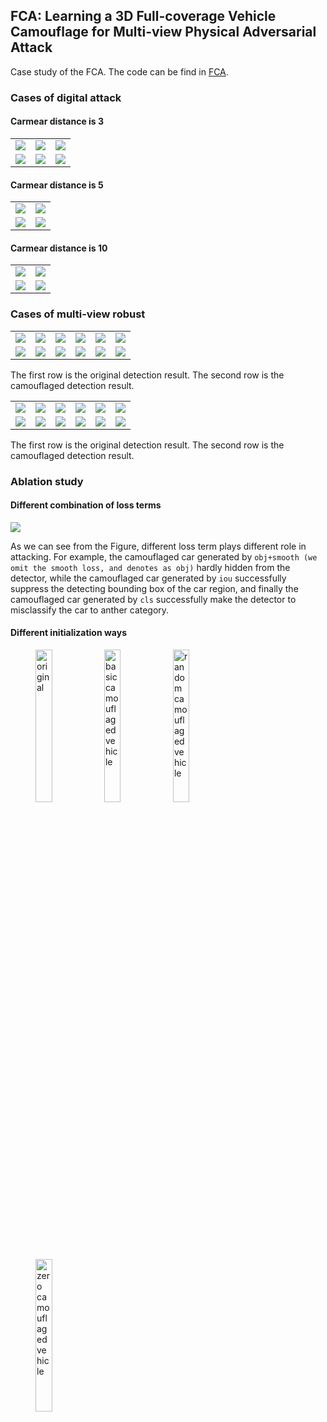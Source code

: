 ## FCA: Learning a 3D Full-coverage Vehicle Camouflage for Multi-view Physical Adversarial Attack

Case study of the FCA. The code can be find in [FCA](https://github.com/winterwindwang/Full-coverage-camouflage-adversarial-attack.git).

### Cases of digital attack

#### Carmear distance is 3

<table>
  <tr>
    <td><center> <img src = 'https://github.com/winterwindwang/Full-coverage-camouflage-adversarial-attack/blob/gh-pages/assets/distance_3_elevation_0_ori_pred.gif?raw=true'/></center></td>
        <td><center> <img src = 'https://github.com/winterwindwang/Full-coverage-camouflage-adversarial-attack/blob/gh-pages/assets/distance_3_elevation_30_ori_pred.gif?raw=true'/></center></td>
    <td><center> <img src = 'https://github.com/winterwindwang/Full-coverage-camouflage-adversarial-attack/blob/gh-pages/assets/distance_3_elevation_50_ori_pred.gif?raw=true'/></center></td>
  </tr>
    <tr>
    <td><center><img src = 'https://github.com/winterwindwang/Full-coverage-camouflage-adversarial-attack/blob/gh-pages/assets/distance_3_elevation_0_adv_pred.gif?raw=true'/></center></td>
    <td><center><img src = 'https://github.com/winterwindwang/Full-coverage-camouflage-adversarial-attack/blob/gh-pages/assets/distance_3_elevation_30_adv_pred.gif?raw=true'/></center></td>    
    <td><center><img src = 'https://github.com/winterwindwang/Full-coverage-camouflage-adversarial-attack/blob/gh-pages/assets/distance_3_elevation_50_adv_pred.gif?raw=true'/></center></td>
  </tr>
</table>


#### Carmear distance is 5  
<table>
   <tr>
    <td><center> <img src = 'https://github.com/winterwindwang/Full-coverage-camouflage-adversarial-attack/blob/gh-pages/assets/distance_5_elevation_20_ori_pred.gif?raw=true'/></center></td>
         <td><center> <img src = 'https://github.com/winterwindwang/Full-coverage-camouflage-adversarial-attack/blob/gh-pages/assets/distance_5_elevation_50_ori_pred.gif?raw=true'/></center></td>
  </tr>
    <tr>
    <td><center><img src = 'https://github.com/winterwindwang/Full-coverage-camouflage-adversarial-attack/blob/gh-pages/assets/distance_5_elevation_20_adv_pred.gif?raw=true'/></center></td>
    <td><center><img src = 'https://github.com/winterwindwang/Full-coverage-camouflage-adversarial-attack/blob/gh-pages/assets/distance_5_elevation_50_adv_pred.gif?raw=true'/></center></td>
  </tr>
</table>


#### Carmear distance is 10
<table>
    <tr>
    <td><center> <img src = 'https://github.com/winterwindwang/Full-coverage-camouflage-adversarial-attack/blob/gh-pages/assets/distance_10_elevation_30_ori_pred.gif?raw=true'/></center></td>
    <td><center> <img src = 'https://github.com/winterwindwang/Full-coverage-camouflage-adversarial-attack/blob/gh-pages/assets/distance_10_elevation_50_ori_pred.gif?raw=true'/></center></td>
  </tr>
    <tr>
<td><center><img src = 'https://github.com/winterwindwang/Full-coverage-camouflage-adversarial-attack/blob/gh-pages/assets/distance_10_elevation_30_adv_pred.gif?raw=true'/></center></td>
    <td><center><img src = 'https://github.com/winterwindwang/Full-coverage-camouflage-adversarial-attack/blob/gh-pages/assets/distance_10_elevation_50_adv_pred.gif?raw=true'/></center></td>
  </tr>
</table>

### Cases of multi-view robust



<table>
  <tr>
  <td><center> <img src = 'https://github.com/winterwindwang/Full-coverage-camouflage-adversarial-attack/blob/gh-pages/assets/camera_distance_1.5_elevation_0_6_ori.png?raw=true'/></center></td>
    <td><center><img src = 'https://github.com/winterwindwang/Full-coverage-camouflage-adversarial-attack/blob/gh-pages/assets/camera_distance_1.5_elevation_0_42_ori.png?raw=true'/> </center></td>
      <td><center><img src = 'https://github.com/winterwindwang/Full-coverage-camouflage-adversarial-attack/blob/gh-pages/assets/camera_distance_1.5_elevation_0_54_ori.png?raw=true'/> </center></td>
    <td><center> <img src = 'https://github.com/winterwindwang/Full-coverage-camouflage-adversarial-attack/blob/gh-pages/assets/camera_distance_1.5_elevation_0_126_ori.png?raw=true'/> </center></td>
      <td><center>  <img src = 'https://github.com/winterwindwang/Full-coverage-camouflage-adversarial-attack/blob/gh-pages/assets/camera_distance_1.5_elevation_10_330_ori.png?raw=true'/> </center></td>
    <td><center><img src = 'https://github.com/winterwindwang/Full-coverage-camouflage-adversarial-attack/blob/gh-pages/assets/camera_distance_1.5_elevation_20_78_ori.png?raw=true'/></center></td>
  </tr>
  <tr>
    <td><center> <img src = 'https://github.com/winterwindwang/Full-coverage-camouflage-adversarial-attack/blob/gh-pages/assets/camera_distance_1.5_elevation_0_6_adv.png?raw=true'/></center></td>
    <td><center><img src = 'https://github.com/winterwindwang/Full-coverage-camouflage-adversarial-attack/blob/gh-pages/assets/camera_distance_1.5_elevation_0_42_adv.png?raw=true'/> </center></td>
      <td><center><img src = 'https://github.com/winterwindwang/Full-coverage-camouflage-adversarial-attack/blob/gh-pages/assets/camera_distance_1.5_elevation_0_54_adv.png?raw=true'/> </center></td>
    <td><center> <img src = 'https://github.com/winterwindwang/Full-coverage-camouflage-adversarial-attack/blob/gh-pages/assets/camera_distance_1.5_elevation_0_126_adv.png?raw=true'/> </center></td>
      <td><center>  <img src = 'https://github.com/winterwindwang/Full-coverage-camouflage-adversarial-attack/blob/gh-pages/assets/camera_distance_1.5_elevation_10_330_adv.png?raw=true'/> </center></td>
    <td><center><img src = 'https://github.com/winterwindwang/Full-coverage-camouflage-adversarial-attack/blob/gh-pages/assets/camera_distance_1.5_elevation_20_78_adv.png?raw=true'/></center></td>
  </tr>
</table>

The first row is the original detection result. The second row is the camouflaged detection result.

<table>
  <tr>
  <td><center> <img src = 'https://github.com/winterwindwang/Full-coverage-camouflage-adversarial-attack/blob/gh-pages/assets/camera_distance_5_elevation_10_57_ori.png?raw=true'/></center></td>
    <td><center><img src = 'https://github.com/winterwindwang/Full-coverage-camouflage-adversarial-attack/blob/gh-pages/assets/camera_distance_5_elevation_30_66_ori.png?raw=true'/> </center></td>
      <td><center><img src = 'https://github.com/winterwindwang/Full-coverage-camouflage-adversarial-attack/blob/gh-pages/assets/camera_distance_10_elevation_0_135_ori.png?raw=true'/> </center></td>
    <td><center> <img src = 'https://github.com/winterwindwang/Full-coverage-camouflage-adversarial-attack/blob/gh-pages/assets/camera_distance_10_elevation_20_177_ori.png?raw=true'/> </center></td>
      <td><center>  <img src = 'https://github.com/winterwindwang/Full-coverage-camouflage-adversarial-attack/blob/gh-pages/assets/camera_distance_15_elevation_20_330_ori.png?raw=true'/> </center></td>
    <td><center><img src = 'https://github.com/winterwindwang/Full-coverage-camouflage-adversarial-attack/blob/gh-pages/assets/camera_distance_15_elevation_50_327_ori.png?raw=true'/></center></td>
  </tr>
  <tr>
  <td><center> <img src = 'https://github.com/winterwindwang/Full-coverage-camouflage-adversarial-attack/blob/gh-pages/assets/camera_distance_5_elevation_10_57_adv.png?raw=true'/></center></td>
    <td><center><img src = 'https://github.com/winterwindwang/Full-coverage-camouflage-adversarial-attack/blob/gh-pages/assets/camera_distance_5_elevation_30_66_adv.png?raw=true'/> </center></td>
      <td><center><img src = 'https://github.com/winterwindwang/Full-coverage-camouflage-adversarial-attack/blob/gh-pages/assets/camera_distance_10_elevation_0_135_adv.png?raw=true'/> </center></td>
    <td><center> <img src = 'https://github.com/winterwindwang/Full-coverage-camouflage-adversarial-attack/blob/gh-pages/assets/camera_distance_10_elevation_20_177_adv.png?raw=true'/> </center></td>
      <td><center>  <img src = 'https://github.com/winterwindwang/Full-coverage-camouflage-adversarial-attack/blob/gh-pages/assets/camera_distance_15_elevation_20_330_adv.png?raw=true'/> </center></td>
    <td><center><img src = 'https://github.com/winterwindwang/Full-coverage-camouflage-adversarial-attack/blob/gh-pages/assets/camera_distance_15_elevation_50_327_adv.png?raw=true'/></center></td>
  </tr>
</table>

The first row is the original detection result. The second row is the camouflaged detection result.

### Ablation study

#### Different combination of loss terms

<img src = 'https://github.com/winterwindwang/Full-coverage-camouflage-adversarial-attack/blob/gh-pages/assets/abaltion_study_loss.png?raw=true'/>

As we can see from the Figure, different loss term plays different role in attacking. For example, the camouflaged car generated by `obj+smooth (we omit the smooth loss, and denotes as obj)` hardly hidden from the detector, while the camouflaged car generated by `iou` successfully suppress the detecting bounding box of the car region, and finally the camouflaged car generated by `cls` successfully make the detector to misclassify the car to anther category.

#### Different initialization ways

<figure>
  <img src = 'https://github.com/winterwindwang/Full-coverage-camouflage-adversarial-attack/blob/gh-pages/assets/data13311_ori.png?raw=true', alt="original", width="25%" height="25%"/>
  <img src = 'https://github.com/winterwindwang/Full-coverage-camouflage-adversarial-attack/blob/gh-pages/assets/data13311_adv_basic.png?raw=true', alt="basic camouflaged vehicle", width="25%" height="25%"/>
  <img src = 'https://github.com/winterwindwang/Full-coverage-camouflage-adversarial-attack/blob/gh-pages/assets/data13311_adv_random.png?raw=true', alt="random camouflaged vehicle", width="25%" height="25%"/>
  <img src = 'https://github.com/winterwindwang/Full-coverage-camouflage-adversarial-attack/blob/gh-pages/assets/data13311_adv_zero.png?raw=true', alt="zero camouflaged vehicle", width="25%" height="25%"/>
</figure>
